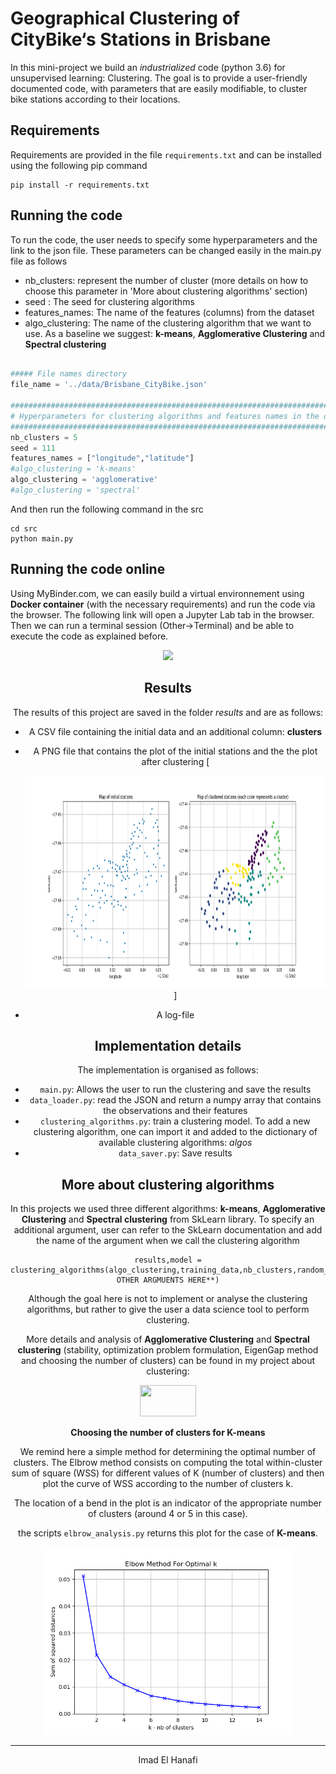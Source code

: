 # Geographical Clustering of CityBike‘s Stations in Brisbane

In this mini-project we build an *industrialized* code (python 3.6) for unsupervised learning: Clustering. The goal is to provide a user-friendly documented code, with parameters that are easily modifiable, to cluster bike stations according to their locations.


## Requirements

Requirements are provided in the file `requirements.txt` and can be installed using the following pip command

```
pip install -r requirements.txt
```

## Running the code

To run the code, the user needs to specify some hyperparameters and the link to the json file.  These parameters can be changed easily in the main.py file as follows

- nb_clusters: represent the number of cluster (more details on how to choose this parameter in 'More about clustering algorithms' section)
- seed : The seed for clustering algorithms
- features_names: The name of the features (columns) from the dataset
- algo_clustering: The name of the clustering algorithm that we want to use. As a baseline we suggest: **k-means**, **Agglomerative Clustering** and **Spectral clustering**

```python

##### File names directory
file_name = '../data/Brisbane_CityBike.json'

###########################################################################
# Hyperparameters for clustering algorithms and features names in the dataset
###########################################################################
nb_clusters = 5
seed = 111
features_names = ["longitude","latitude"]
#algo_clustering = 'k-means'
algo_clustering = 'agglomerative'
#algo_clustering = 'spectral'

```

And then run the following command in the src

```
cd src
python main.py
```

## Running the code online

Using MyBinder.com, we can easily build a virtual environnement using **Docker container** (with the necessary requirements) and run the code via the browser.
The following link will open a Jupyter Lab tab in the browser. Then we can run a terminal session (Other->Terminal) and be able to execute the code as explained before.
[<center> <img src="https://mybinder.org/badge.svg">](https://mybinder.org/v2/gh/imadelh/clustering-citybike-brisbane/master?urlpath=lab)

## Results

The results of this project are saved in the folder *results* and are as follows:

- A CSV file containing the initial data and an additional column: **clusters**
- A PNG file that contains the plot of the initial stations and the the plot after clustering
[<center> <img  height="340" width="900" src="results/plot_clusters_spectral.png">]

- A log-file


## Implementation details

The implementation is organised as follows:

- `main.py`: Allows the user to run the clustering and save the results
- `data_loader.py`: read the JSON and return a numpy array that contains the observations and their features
- `clustering_algorithms.py`: train a clustering model. To add a new clustering algorithm, one can import it and added to the dictionary of available clustering algorithms: *algos*
- `data_saver.py`: Save results

## More about clustering algorithms

In this projects we used three different algorithms:  **k-means**, **Agglomerative Clustering** and **Spectral clustering** from SkLearn library. To specify an additional argument, user can refer to the SkLearn documentation and add the name of the argument when we call the clustering algorithm
```
results,model = clustering_algorithms(algo_clustering,training_data,nb_clusters,random_state=seed,**ADD OTHER ARGMUENTS HERE**)
```


Although the goal here is not to implement or analyse the clustering algorithms, but rather to give the user a data science tool to perform clustering. 

More details and analysis of **Agglomerative Clustering** and **Spectral clustering** (stability, optimization problem formulation, EigenGap method and choosing the number of clusters) can be found in my project about clustering:
[<center> <img  height="50" width="90" src="http://nbviewer.jupyter.org/static/img/nav_logo.svg">](https://github.com/imadelh/Advanced-Machine-Learning/blob/master/Labs_/Lab%20-%202/SemiSupervisedLearning_SpectralClustering.ipynb)

**Choosing the number of clusters for K-means**

We remind here a simple method for determining the optimal number of clusters. The Elbrow method consists on  computing the total within-cluster sum of square (WSS) for different values of K (number of clusters) and then plot the curve of WSS according to the number of clusters k.

The location of a bend in the plot is an indicator of the appropriate number of clusters (around 4 or 5 in this case).

the scripts `elbrow_analysis.py` returns this plot for the case of **K-means**.

<center> <img  height="300" width="400" src="results/elbrow.png">

-------
Imad El Hanafi
